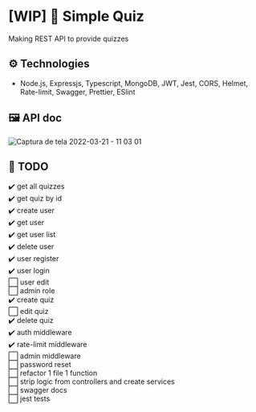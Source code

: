 # [WIP] 🚧 Simple Quiz
Making REST API to provide quizzes

## ⚙️ Technologies
- Node.js, Expressjs, Typescript, MongoDB, JWT, Jest, CORS, Helmet, Rate-limit, Swagger, Prettier, ESlint

## 🖼️ API doc
![Captura de tela 2022-03-21 - 11 03 01](https://user-images.githubusercontent.com/64763336/159277567-33166dec-59db-4333-a2a5-6ad4038e3411.png)


## 📑 TODO
✔️ get all quizzes  
✔️ get quiz by id  
✔️ create user  
✔️ get user  
✔️ get user list  
✔️ delete user  
✔️ user register  
✔️ user login  
⬜ user edit  
⬜ admin role  
✔️ create quiz  
⬜ edit quiz  
✔️ delete quiz  
✔️ auth middleware  
✔️ rate-limit middleware  
⬜ admin middleware  
⬜ password reset  
⬜ refactor 1 file 1 function  
⬜ strip logic from controllers and create services  
⬜ swagger docs  
⬜ jest tests
